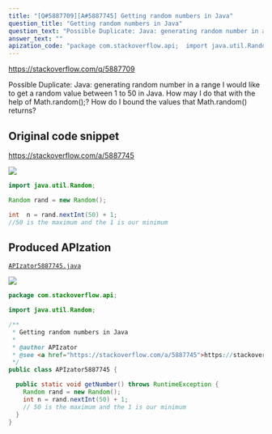 ```yaml
---
title: "[Q#5887709][A#5887745] Getting random numbers in Java"
question_title: "Getting random numbers in Java"
question_text: "Possible Duplicate: Java: generating random number in a range I would like to get a random value between 1 to 50 in Java. How may I do that with the help of Math.random();? How do I bound the values that Math.random() returns?"
answer_text: ""
apization_code: "package com.stackoverflow.api;  import java.util.Random;  /**  * Getting random numbers in Java  *  * @author APIzator  * @see <a href=\"https://stackoverflow.com/a/5887745\">https://stackoverflow.com/a/5887745</a>  */ public class APIzator5887745 {    public static void getNumber() throws RuntimeException {     Random rand = new Random();     int n = rand.nextInt(50) + 1;     // 50 is the maximum and the 1 is our minimum   } }"
---
```


https://stackoverflow.com/q/5887709

Possible Duplicate:
Java: generating random number in a range
I would like to get a random value between 1 to 50 in Java.
How may I do that with the help of Math.random();?
How do I bound the values that Math.random() returns?



## Original code snippet

https://stackoverflow.com/a/5887745



<div class="code-logo"><img src="/stackoverflow.png" /></div>

```java
import java.util.Random;

Random rand = new Random();

int  n = rand.nextInt(50) + 1;
//50 is the maximum and the 1 is our minimum
```

## Produced APIzation

[`APIzator5887745.java`](https://github.com/pasqualesalza/apization-temp-data/raw/master/search/APIzator5887745.java)

<div class="code-logo"><img src="/apizator.png" /></div>

```java
package com.stackoverflow.api;

import java.util.Random;

/**
 * Getting random numbers in Java
 *
 * @author APIzator
 * @see <a href="https://stackoverflow.com/a/5887745">https://stackoverflow.com/a/5887745</a>
 */
public class APIzator5887745 {

  public static void getNumber() throws RuntimeException {
    Random rand = new Random();
    int n = rand.nextInt(50) + 1;
    // 50 is the maximum and the 1 is our minimum
  }
}

```